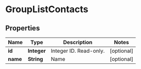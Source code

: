 
# GroupListContacts

## Properties
Name | Type | Description | Notes
------------ | ------------- | ------------- | -------------
**id** | **Integer** | Integer ID. Read-only. |  [optional]
**name** | **String** | Name |  [optional]



